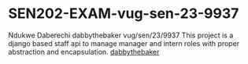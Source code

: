 # SEN202-EXAM-vug-sen-23-9937
Ndukwe Daberechi
dabbythebaker
vug/sen/23/9937
This project is a django based staff api to manage manager and intern roles with proper abstraction and encapsulation.
[dabbythebaker](https://github.com/<dabbythebaker>)
